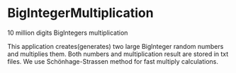 # BigIntegerMultiplication
10 million digits BigIntegers multiplication

This application creates(generates) two large BigInteger random numbers and multiplies them.
Both numbers and multiplication result are stored in txt files.
We use Schönhage-Strassen method for fast multiply calculations.
